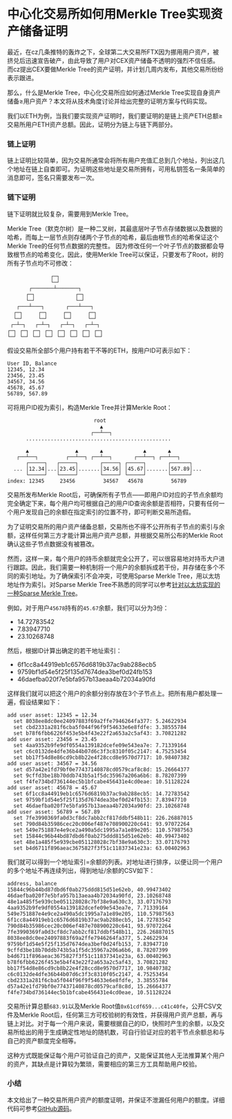 # 中心化交易所如何用Merkle Tree实现资产储备证明

最近，在cz几条推特的轰炸之下，全球第二大交易所FTX因为挪用用户资产，被挤兑后迅速宣告破产，由此导致了用户对CEX资产储备不透明的强烈不信任感。而cz提出CEX要做Merkle Tree的资产证明，并计划几周内发布，其他交易所纷纷表示跟进。

那么，什么是Merkle Tree，中心化交易所应如何通过Merkle Tree实现自身资产储备≥用户资产？本文将从技术角度讨论并给出完整的证明方案与代码实现。

我们以ETH为例，当我们要实现资产证明时，我们要证明的是链上资产ETH总额≥交易所用户ETH资产总额。因此，证明分为链上与链下两部分。

### 链上证明

链上证明比较简单，因为交易所通常会将所有用户充值汇总到几个地址，列出这几个地址在链上自查即可。为证明这些地址是交易所拥有，可用私钥签名一条简单的消息即可，签名只需要发布一次。

### 链下证明

链下证明就比较复杂，需要用到Merkle Tree。

Merkle Tree（默克尔树）是一种二叉树，其最底层叶子节点存储数据以及数据的哈希，而每上一层节点则存储两个子节点的哈希，最后由根节点的哈希保证这个Merkle Tree的任何节点数据的完整性。 因为修改任何一个叶子节点的数据都会导致根节点的哈希变化，因此，使用Merkle Tree可以保证，只要发布了Root，树的所有子节点均不可修改：

```ascii
              ┌─┐
              └─┘
       ┌───────┴───────┐
      ┌─┐             ┌─┐
      └─┘             └─┘
   ┌───┴───┐       ┌───┴───┐
  ┌─┐     ┌─┐     ┌─┐     ┌─┐
  └─┘     └─┘     └─┘     └─┘
 ┌─┴─┐   ┌─┴─┐   ┌─┴─┐   ┌─┴─┐
┌─┐ ┌─┐ ┌─┐ ┌─┐ ┌─┐ ┌─┐ ┌─┐ ┌─┐
└─┘ └─┘ └─┘ └─┘ └─┘ └─┘ └─┘ └─┘
```

假设交易所全部5个用户持有若干不等的ETH，按用户ID可表示如下：

```plain
User ID, Balance
12345, 12.34
23456, 23.45
34567, 34.56
45678, 45.67
56789, 567.89
```

可将用户ID视为索引，构造Merkle Tree并计算Merkle Root：

```ascii
                            root
                              ▲
                           ┌──┴──┐
      ...............................................

      ▲               ▲       ▲             ▲       ▲
   ┌──┴──┐         ┌──┴──┐ ┌──┴──┐       ┌──┴──┐ ┌──┴──┐
      ┌─────┐   ┌─────┐       ┌─────┐ ┌─────┐       ┌──────┐
  ... │12.34│...│23.45│.......│34.56│ │45.67│.......│567.89│...
      └─────┘   └─────┘       └─────┘ └─────┘       └──────┘
index: 12345     23456         34567   45678         56789
```

交易所发布Merkle Root后，可确保所有子节点——即用户ID对应的子节点余额均完全确定下来，每个用户均可根据自己的用户ID查询余额是否相符，只要有任何一个用户发现自己的余额在指定索引的位置不符，即可判断交易所造假。

为了证明交易所的用户资产储备总额，交易所也不得不公开所有子节点的索引与余额，这样任何第三方才能计算出用户资产总额，并根据交易所公布的Merkle Root确认这些子节点数据没有被篡改。

然而，这样一来，每个用户的持币余额就完全公开了，可以很容易地对持币大户进行跟踪。因此，我们需要一种机制将一个用户的余额拆成若干份，并存储在多个不同的索引地址。为了确保索引不会冲突，可使用Sparse Merkle Tree，用以太坊地址作为索引。对Sparse Merkle Tree不熟悉的同学可以参考[针对以太坊实现的一种Sparse Merkle Tree](../2022-10-31-eth-smt/index.html)。

例如，对于用户`45678`持有的`45.67`余额，我们可以分为3份：

- 14.72783542
- 7.83947710
- 23.10268748

然后，根据ID计算出确定的若干地址索引：

- 6f1cc8a44919eb1c6576d6819b37ac9ab288ecb5
- 9759bf1d54e5f25f135d7674dea3bef0d24fb153
- 46daefba020f7e5bfa957b13aeaa4b72034a90fd

这样我们就可以把这个用户的余额分别存放在3个子节点上。把所有用户都处理一遍，假设结果如下：

```plain
add user asset: 12345 = 12.34
  set 8038ee8dc0ee24097883f69a2ffe7946264fa377: 5.24622934
  set cbd2331a281f6cba5f044f96f9f54633e6e8fdfe: 3.38555784
  set b78f6fbb6226f453e5b4f43e22f2a653a2c5af43: 3.70821282
add user asset: 23456 = 23.45
  set 4aa9352b9fe9df0554a139182dcefe09e543ea7e: 7.71339164
  set c6c0132de4dfe36b44b07d6c3f3c8310f05c2147: 4.75253454
  set bb17f54d8e86cd9cb8b22e4f28ccd8e9570d7717: 10.98407382
add user asset: 34567 = 34.56
  set d57a42e1fd79bf0e77437140878cd0579caf8c8d: 15.26664377
  set 9cffd3be18b70ddb743b5a1f5dc35967a206a6b6: 8.78207399
  set f4fe734bd736144ec5b1bfcabe456431e4cd0eae: 10.51128224
add user asset: 45678 = 45.67
  set 6f1cc8a44919eb1c6576d6819b37ac9ab288ecb5: 14.72783542
  set 9759bf1d54e5f25f135d7674dea3bef0d24fb153: 7.83947710
  set 46daefba020f7e5bfa957b13aeaa4b72034a90fd: 23.10268748
add user asset: 56789 = 567.89
  set 7fe3990369fa0d3cf8dc7abb2cf817ddbf548b11: 226.26887015
  set 790d84b35986cec20c006ef487e708900220c641: 93.97072264
  set 549e751887e4e9ce2a490a5dc1995a7a1e89e205: 110.57987563
  set 15844c96b44bd87dbd6f0ab275ddd815d51e62eb: 40.99473402
  set 48e1a485f5e939cbe051128028c7bf38e9a630c3: 33.07176793
  set b4d6711f896aeac3675827f3f51c11837341e23a: 63.00402963
```

我们就可以得到一个地址索引=余额的列表。对地址进行排序，以便让同一个用户的多个地址不再连续列出，得到地址/余额的CSV如下：

```plain
address, balance
15844c96b44bd87dbd6f0ab275ddd815d51e62eb, 40.99473402
46daefba020f7e5bfa957b13aeaa4b72034a90fd, 23.10268748
48e1a485f5e939cbe051128028c7bf38e9a630c3, 33.07176793
4aa9352b9fe9df0554a139182dcefe09e543ea7e, 7.71339164
549e751887e4e9ce2a490a5dc1995a7a1e89e205, 110.57987563
6f1cc8a44919eb1c6576d6819b37ac9ab288ecb5, 14.72783542
790d84b35986cec20c006ef487e708900220c641, 93.97072264
7fe3990369fa0d3cf8dc7abb2cf817ddbf548b11, 226.26887015
8038ee8dc0ee24097883f69a2ffe7946264fa377, 5.24622934
9759bf1d54e5f25f135d7674dea3bef0d24fb153, 7.83947710
9cffd3be18b70ddb743b5a1f5dc35967a206a6b6, 8.78207399
b4d6711f896aeac3675827f3f51c11837341e23a, 63.00402963
b78f6fbb6226f453e5b4f43e22f2a653a2c5af43, 3.70821282
bb17f54d8e86cd9cb8b22e4f28ccd8e9570d7717, 10.98407382
c6c0132de4dfe36b44b07d6c3f3c8310f05c2147, 4.75253454
cbd2331a281f6cba5f044f96f9f54633e6e8fdfe, 3.38555784
d57a42e1fd79bf0e77437140878cd0579caf8c8d, 15.26664377
f4fe734bd736144ec5b1bfcabe456431e4cd0eae, 10.51128224
```

交易所计算总额`683.91`以及Merkle Root值`0x61cdf659...c41c40fe`，公开CSV文件及Merkle Root后，任何第三方可校验树的有效性，并获得用户资产总额，再与链上对比。对于每一个用户来说，需要根据自己的ID，快照时产生的余额，以及交易所给出的用于生成确定性地址的随机数，可自行验证对应的若干节点余额总和与自己的资产额度完全相等。

这种方式既能保证每个用户可验证自己的资产，又能保证其他人无法推算某个用户的资产，其缺点是计算较为繁琐，需要相应的第三方工具帮助用户校验。

### 小结

本文给出了一种交易所用户资产的额度证明，并保证不泄漏任何用户的额度。详细代码可参考[GitHub源码](https://github.com/youkechaung/eth-smt/blob/master/sample/src/main/java/com/itranswarp/sample/Proof.java)。
